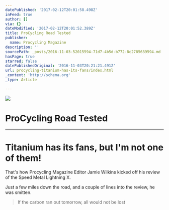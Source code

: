 ```yaml
---
datePublished: '2017-02-12T20:01:58.498Z'
inFeed: true
author: []
via: {}
dateModified: '2017-02-12T20:01:52.389Z'
title: ProCycling Road Tested
publisher:
  name: Procycling Magazine
description: ''
sourcePath: _posts/2016-11-03-52015594-71d7-4b5d-b772-8c2785639594.md
hasPage: true
starred: false
datePublishedOriginal: '2016-11-03T20:21:21.491Z'
url: procycling-titanium-has-its-fans/index.html
_context: 'http://schema.org'
_type: Article

---
```

![](https://the-grid-user-content.s3-us-west-2.amazonaws.com/c7691d5d-f8cc-4962-a060-875e5f898835.jpg)

# ProCycling Road Tested

---

# Titanium has its fans, but I'm not one of them!

That's how Procycling Magazine Editor Jamie Wilkins kicked off his review of the Speed Metal Lightning X.

Just a few miles down the road, and a couple of lines into the review, he was smitten.

> If the carbon ran out tomorrow, all would not be lost